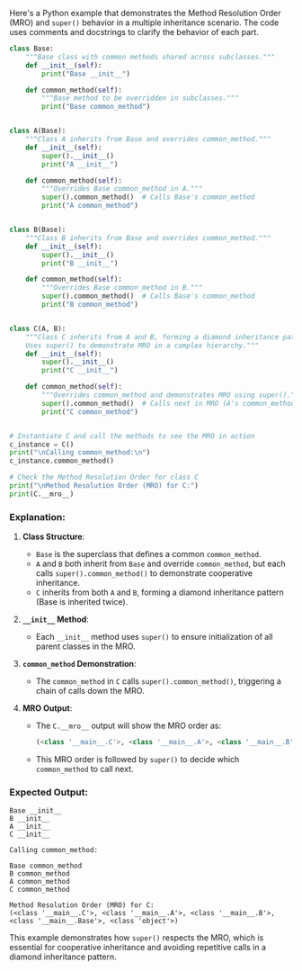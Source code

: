 Here's a Python example that demonstrates the Method Resolution Order (MRO) and `super()` behavior in a multiple inheritance scenario. The code uses comments and docstrings to clarify the behavior of each part.

```python
class Base:
    """Base class with common methods shared across subclasses."""
    def __init__(self):
        print("Base __init__")

    def common_method(self):
        """Base method to be overridden in subclasses."""
        print("Base common_method")


class A(Base):
    """Class A inherits from Base and overrides common_method."""
    def __init__(self):
        super().__init__()
        print("A __init__")

    def common_method(self):
        """Overrides Base common_method in A."""
        super().common_method()  # Calls Base's common_method
        print("A common_method")


class B(Base):
    """Class B inherits from Base and overrides common_method."""
    def __init__(self):
        super().__init__()
        print("B __init__")

    def common_method(self):
        """Overrides Base common_method in B."""
        super().common_method()  # Calls Base's common_method
        print("B common_method")


class C(A, B):
    """Class C inherits from A and B, forming a diamond inheritance pattern.
    Uses super() to demonstrate MRO in a complex hierarchy."""
    def __init__(self):
        super().__init__()
        print("C __init__")

    def common_method(self):
        """Overrides common_method and demonstrates MRO using super()."""
        super().common_method()  # Calls next in MRO (A's common_method)
        print("C common_method")


# Instantiate C and call the methods to see the MRO in action
c_instance = C()
print("\nCalling common_method:\n")
c_instance.common_method()

# Check the Method Resolution Order for class C
print("\nMethod Resolution Order (MRO) for C:")
print(C.__mro__)
```

### Explanation:

1. **Class Structure**: 
    - `Base` is the superclass that defines a common `common_method`.
    - `A` and `B` both inherit from `Base` and override `common_method`, but each calls `super().common_method()` to demonstrate cooperative inheritance.
    - `C` inherits from both `A` and `B`, forming a diamond inheritance pattern (Base is inherited twice).

2. **`__init__` Method**: 
    - Each `__init__` method uses `super()` to ensure initialization of all parent classes in the MRO.

3. **`common_method` Demonstration**:
    - The `common_method` in `C` calls `super().common_method()`, triggering a chain of calls down the MRO.

4. **MRO Output**:
    - The `C.__mro__` output will show the MRO order as:
      ```python
      (<class '__main__.C'>, <class '__main__.A'>, <class '__main__.B'>, <class '__main__.Base'>, <class 'object'>)
      ```
    - This MRO order is followed by `super()` to decide which `common_method` to call next.

### Expected Output:

```plaintext
Base __init__
B __init__
A __init__
C __init__

Calling common_method:

Base common_method
B common_method
A common_method
C common_method

Method Resolution Order (MRO) for C:
(<class '__main__.C'>, <class '__main__.A'>, <class '__main__.B'>, <class '__main__.Base'>, <class 'object'>)
```

This example demonstrates how `super()` respects the MRO, which is essential for cooperative inheritance and avoiding repetitive calls in a diamond inheritance pattern.